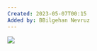 ```yaml
---
Created: 2023-05-07T00:15
Added by: BBilgehan Nevruz
---
```

[![](https://images.unsplash.com/photo-1532456745301-b2c645d8b80d?ixlib=rb-1.2.1&q=85&fm=jpg&crop=entropy&cs=srgb)](https://images.unsplash.com/photo-1532456745301-b2c645d8b80d?ixlib=rb-1.2.1&q=85&fm=jpg&crop=entropy&cs=srgb)